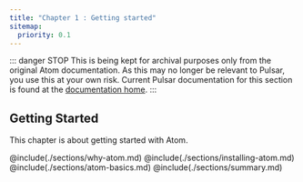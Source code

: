```yaml
---
title: "Chapter 1 : Getting started"
sitemap:
  priority: 0.1
---
```


::: danger STOP
This is being kept for archival purposes only from the original Atom
documentation. As this may no longer be relevant to Pulsar, you use this at
your own risk. Current Pulsar documentation for this section is found at the
[documentation home](/docs/launch-manual/getting-started).
:::

## Getting Started

This chapter is about getting started with Atom.

@include(./sections/why-atom.md)
@include(./sections/installing-atom.md)
@include(./sections/atom-basics.md)
@include(./sections/summary.md)
